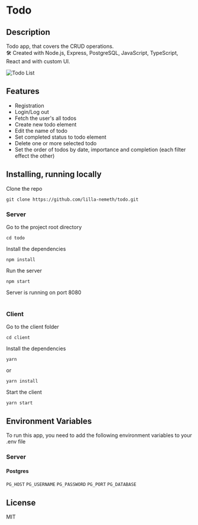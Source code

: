 # Todo

## Description

Todo app, that covers the CRUD operations.  
🛠 Created with Node.js, Express, PostgreSQL, JavaScript, TypeScript, React and with custom UI.

![Todo List](https://raw.githubusercontent.com/lilla-nemeth/todo/main/client/src/assets/screenshots/app_screenshot_00.png)

## Features

- Registration
- Login/Log out
- Fetch the user's all todos
- Create new todo element
- Edit the name of todo
- Set completed status to todo element
- Delete one or more selected todo
- Set the order of todos by date, importance and completion (each filter effect the other)

## Installing, running locally

Clone the repo

```
git clone https://github.com/lilla-nemeth/todo.git
```

### Server

Go to the project root directory

```
cd todo
```

Install the dependencies

```
npm install
```

Run the server

```
npm start
```

Server is running on port 8080
</br></br>

### Client

Go to the client folder

```
cd client
```

Install the dependencies

```
yarn
```

or

```
yarn install
```

Start the client

```
yarn start
```

## Environment Variables

To run this app, you need to add the following environment variables to your .env file

### Server

#### Postgres

`PG_HOST`
`PG_USERNAME`
`PG_PASSWORD`
`PG_PORT`
`PG_DATABASE`

## License

MIT
